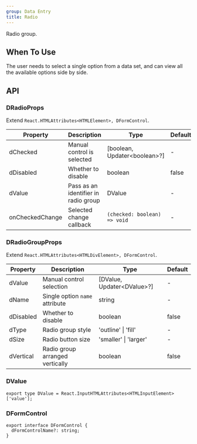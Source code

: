 ```yaml
---
group: Data Entry
title: Radio
---
```


Radio group.

## When To Use

The user needs to select a single option from a data set, and can view all the available options side by side.

## API

### DRadioProps

Extend `React.HTMLAttributes<HTMLElement>, DFormControl`.

<!-- prettier-ignore-start -->
| Property | Description | Type | Default | 
| --- | --- | --- | --- | 
| dChecked | Manual control is selected | [boolean, Updater\<boolean\>?] | - |
| dDisabled | Whether to disable | boolean | false |
| dValue | Pass as an identifier in radio group | DValue  | - |
| onCheckedChange | Selected change callback | `(checked: boolean) => void` | - |
<!-- prettier-ignore-end -->

### DRadioGroupProps

Extend `React.HTMLAttributes<HTMLDivElement>, DFormControl`.

<!-- prettier-ignore-start -->
| Property | Description | Type | Default | 
| --- | --- | --- | --- | 
| dValue | Manual control selection | [DValue, Updater\<DValue\>?] | - |
| dName | Single option `name` attribute | string | - |
| dDisabled | Whether to disable | boolean | false |
| dType | Radio group style | 'outline' \| 'fill' | - |
| dSize | Radio button size | 'smaller' \| 'larger' | - |
| dVertical | Radio group arranged vertically | boolean | false |
<!-- prettier-ignore-end -->

### DValue

```tsx
export type DValue = React.InputHTMLAttributes<HTMLInputElement>['value'];
```

### DFormControl

```tsx
export interface DFormControl {
  dFormControlName?: string;
}
```
